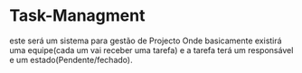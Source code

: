 # Task-Managment
este será um sistema para  gestão de Projecto
Onde basicamente existirá uma equipe(cada um vai receber uma tarefa) e a tarefa terá um responsável e um estado(Pendente/fechado).
